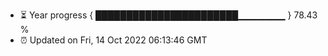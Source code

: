 - ⏳ Year progress { ███████████████████████▁▁▁▁▁▁▁ } 78.43 %
- ⏰ Updated on Fri, 14 Oct 2022 06:13:46 GMT

